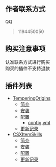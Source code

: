 ## 作者联系方式
QQ
>1194450050
## 购买注意事项
认准联系方式进行购买\
购买的插件不支持退款
## 插件列表
* [TemperingOrigins](markdown/TemperingOrigins/introduction.md)
    * [简介](markdown/TemperingOrigins/introduction.md)
    * [安装](markdown/TemperingOrigins/install.md)
    * [配置](markdown/TemperingOrigins/settings.md)
        * [config.yml](markdown/TemperingOrigins/settings/config-yml.md)
    * [更新记录](markdown/TemperingOrigins/update.md)
* [CSXItemSkills](markdown/CSXItemSkills/introduction.md)
    * [简介](markdown/CSXItemSkills/introduction.md)
    * [安装](markdown/CSXItemSkills/install.md)
    * [配置](markdown/CSXItemSkills/settings.md)
    * [更新记录](markdown/CSXItemSkills/update.md)